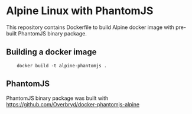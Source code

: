 # Alpine Linux with PhantomJS

This repository contains Dockerfile to build Alpine docker image
with pre-built PhantomJS binary package.


## Building a docker image

```
    docker build -t alpine-phantomjs .
```


## PhantomJS

PhantomJS binary package was built with  https://github.com/Overbryd/docker-phantomjs-alpine
